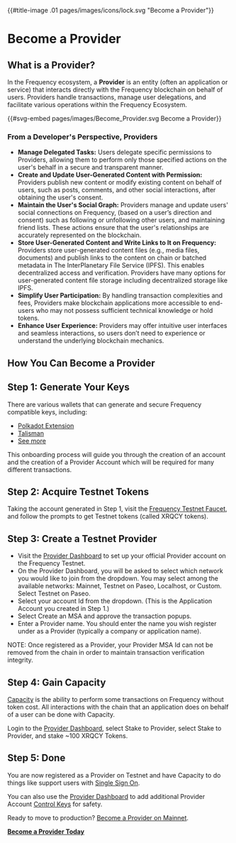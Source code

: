 {{#title-image .01 pages/images/icons/lock.svg "Become a Provider"}}

# Become a Provider

## What is a Provider?

In the Frequency ecosystem, a **Provider** is an entity (often an application or service) that interacts directly with the Frequency blockchain on behalf of users.
Providers handle transactions, manage user delegations, and facilitate various operations within the Frequency Ecosystem.

{{#svg-embed pages/images/Become_Provider.svg Become a Provider}}

### From a Developer's Perspective, Providers

- **Manage Delegated Tasks:** Users delegate specific permissions to Providers, allowing them to perform only those specified actions on the user's behalf in a secure and transparent manner.
- **Create and Update User-Generated Content with Permission:**  Providers publish new content or modify existing content on behalf of users, such as posts, comments, and other social interactions, after obtaining the user's consent.
- **Maintain the User's Social Graph:**  Providers manage and update users' social connections on Frequency, (based on a user’s direction and consent) such as following or unfollowing other users, and maintaining friend lists. These actions ensure that the user's relationships are accurately represented on the blockchain.
- **Store User-Generated Content and Write Links to It on Frequency:** Providers store user-generated content files (e.g., media files, documents) and publish links to the content on chain or batched metadata in The InterPlanetary File Service (IPFS). This enables decentralized access and verification. Providers have many options for user-generated content file storage including decentralized storage like IPFS.
- **Simplify User Participation:** By handling transaction complexities and fees, Providers make blockchain applications more accessible to end-users who may not possess sufficient technical knowledge or hold tokens.
- **Enhance User Experience:** Providers may offer intuitive user interfaces and seamless interactions, so users don’t need to experience or understand the underlying blockchain mechanics.

## How You Can Become a Provider

## Step 1: Generate Your Keys

There are various wallets that can generate and secure Frequency compatible keys, including:

- [Polkadot Extension](https://polkadot.js.org/extension/)
- [Talisman](https://www.talisman.xyz)
- [See more](https://polkadot.com/get-started/wallets)

This onboarding process will guide you through the creation of an account and the creation of a Provider Account which will be required for many different transactions.

## Step 2: Acquire Testnet Tokens

Taking the account generated in Step 1, visit the [Frequency Testnet Faucet](https://faucet.testnet.frequency.xyz/), and follow the prompts to get Testnet tokens (called XRQCY tokens).

## Step 3: Create a Testnet Provider

- Visit the [Provider Dashboard](https://provider.frequency.xyz/) to set up your official Provider account on the Frequency Testnet.
- On the Provider Dashboard, you will be asked to select which network you would like to join from the dropdown. You may select among the available networks: Mainnet, Testnet on Paseo, Localhost, or Custom. Select Testnet on Paseo.
- Select your account Id from the dropdown. (This is the Application Account you created in Step 1.)
- Select Create an MSA and approve the transaction popups.
- Enter a Provider name. You should enter the name you wish register under as a Provider (typically a company or application name).

NOTE: Once registered as a Provider, your Provider MSA Id can not be removed from the chain in order to maintain transaction verification integrity.

## Step 4: Gain Capacity

[Capacity](../Tokenomics/CapacityStaking.md#capacity-model) is the ability to perform some transactions on Frequency without token cost.
All interactions with the chain that an application does on behalf of a user can be done with Capacity.

Login to the [Provider Dashboard](https://provider.frequency.xyz/), select Stake to Provider, select Stake to Provider, and stake ~100 XRQCY Tokens.

## Step 5: Done

You are now registered as a Provider on Testnet and have Capacity to do things like support users with [Single Sign On](./SSO.md).

You can also use the [Provider Dashboard](https://provider.frequency.xyz/) to add additional Provider Account [Control Keys](../Identity/ControlKeys.md) for safety.

Ready to move to production? [Become a Provider on Mainnet](https://projectlibertylabs.github.io/gateway/GettingStarted/BecomeProvider.html#mainnet).

**[Become a Provider Today](https://provider.frequency.xyz/)**
